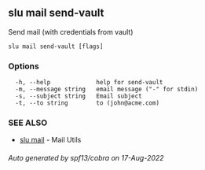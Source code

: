 ## slu mail send-vault

Send mail (with credentials from vault)

```
slu mail send-vault [flags]
```

### Options

```
  -h, --help             help for send-vault
  -m, --message string   email message ("-" for stdin)
  -s, --subject string   Email subject
  -t, --to string        to (john@acme.com)
```

### SEE ALSO

* [slu mail](slu_mail.md)	 - Mail Utils

###### Auto generated by spf13/cobra on 17-Aug-2022
